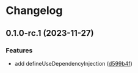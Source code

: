 # Changelog

## 0.1.0-rc.1 (2023-11-27)


### Features

* add defineUseDependencyInjection ([d599b4f](https://github.com/MuXiu1997/vue-esay-di/commit/d599b4f407ae610269acfa4f7b700b398523b3ee))
